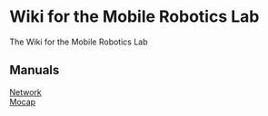 # Wiki for the Mobile Robotics Lab
The Wiki for the Mobile Robotics Lab


## Manuals
[Network](network.md) <br />
[Mocap](mocap.md)
